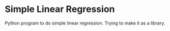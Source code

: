 # Simple Linear Regression

Python program to do simple linear regression. Trying to make it as a library.